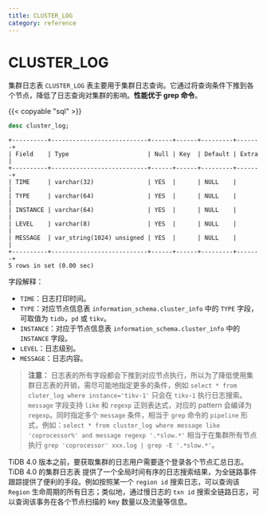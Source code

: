 ```yaml
---
title: CLUSTER_LOG
category: reference
---
```


# CLUSTER_LOG

集群日志表 `CLUSTER_LOG` 表主要用于集群日志查询。它通过将查询条件下推到各个节点，降低了日志查询对集群的影响。**性能优于 grep 命令**。

{{< copyable "sql" >}}

```sql
desc cluster_log;
```

```
+----------+---------------------------+------+------+---------+-------+
| Field    | Type                      | Null | Key  | Default | Extra |
+----------+---------------------------+------+------+---------+-------+
| TIME     | varchar(32)               | YES  |      | NULL    |       |
| TYPE     | varchar(64)               | YES  |      | NULL    |       |
| INSTANCE | varchar(64)               | YES  |      | NULL    |       |
| LEVEL    | varchar(8)                | YES  |      | NULL    |       |
| MESSAGE  | var_string(1024) unsigned | YES  |      | NULL    |       |
+----------+---------------------------+------+------+---------+-------+
5 rows in set (0.00 sec)
```

字段解释：

* `TIME`：日志打印时间。
* `TYPE`：对应节点信息表 `information_schema.cluster_info` 中的 `TYPE` 字段，可取值为 `tidb`，`pd` 或 `tikv`。
* `INSTANCE`：对应于节点信息表 `information_schema.cluster_info` 中的 `INSTANCE` 字段。
* `LEVEL`：日志级别。
* `MESSAGE`：日志内容。

> **注意：**
> 日志表的所有字段都会下推到对应节点执行，所以为了降低使用集群日志表的开销，需尽可能地指定更多的条件，例如 `select * from cluter_log where instance='tikv-1'` 只会在 `tikv-1` 执行日志搜索。
> `message` 字段支持 `like` 和 `regexp` 正则表达式，对应的 pattern 会编译为 `regexp`。同时指定多个 `message` 条件，相当于 `grep` 命令的 `pipeline` 形式，例如：`select * from cluster_log where message like 'coprocessor%' and message regexp '.*slow.*'` 相当于在集群所有节点执行 `grep 'coprocessor' xxx.log | grep -E '.*slow.*'`。

TiDB 4.0 版本之前，要获取集群的日志用户需要逐个登录各个节点汇总日志。TiDB 4.0 的集群日志表  提供了一个全局时间有序的日志搜索结果，为全链路事件跟踪提供了便利的手段。例如按照某一个 `region id` 搜索日志，可以查询该 `Region` 生命周期的所有日志；类似地，通过慢日志的 `txn id` 搜索全链路日志，可以查询该事务在各个节点扫描的 key 数量以及流量等信息。

